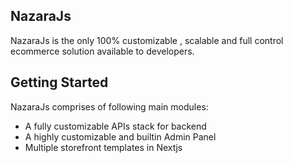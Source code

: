 ## NazaraJs

NazaraJs is the only 100% customizable , scalable and full control ecommerce solution available to developers.


## Getting Started

NazaraJs comprises of following main modules:
- A fully customizable APIs stack for backend
- A highly customizable and builtin Admin Panel
- Multiple storefront templates in Nextjs
